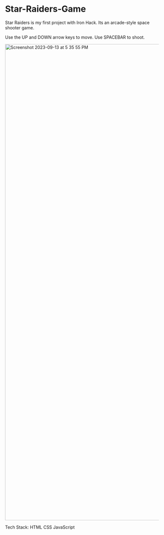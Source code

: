 # Star-Raiders-Game

Star Raiders is my first project with Iron Hack. Its an arcade-style space shooter game. 

Use the UP and DOWN arrow keys to move. Use SPACEBAR to shoot.

<img width="1558" alt="Screenshot 2023-09-13 at 5 35 55 PM" src="https://github.com/EvoAnt/Star-Raiders-Game/assets/128668863/a4d6eaeb-78da-4e3d-b4f1-f1c4574d1ad2">

Tech Stack:
HTML
CSS
JavaScript
